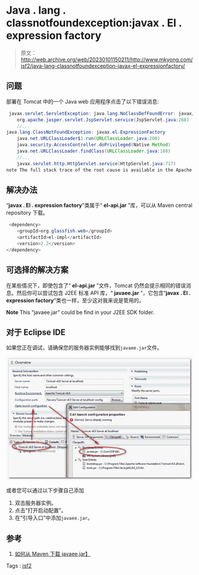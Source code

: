 # Java . lang . classnotfoundexception:javax . El . expression factory

> 原文：<http://web.archive.org/web/20230101150211/http://www.mkyong.com/jsf2/java-lang-classnotfoundexception-javax-el-expressionfactory/>

## 问题

部署在 Tomcat 中的一个 Java web 应用程序点击了以下错误消息:

```java
 javax.servlet.ServletException: java.lang.NoClassDefFoundError: javax/el/ExpressionFactory
	org.apache.jasper.servlet.JspServlet.service(JspServlet.java:268)
	//...
java.lang.ClassNotFoundException: javax.el.ExpressionFactory
	java.net.URLClassLoader$1.run(URLClassLoader.java:200)
	java.security.AccessController.doPrivileged(Native Method)
	java.net.URLClassLoader.findClass(URLClassLoader.java:188)
	//...
	javax.servlet.http.HttpServlet.service(HttpServlet.java:717)
note The full stack trace of the root cause is available in the Apache Tomcat/6.0.26 logs. 
```

## 解决办法

“**javax . El . expression factory**”类属于“ **el-api.jar** ”库，可以从 Maven central repository 下载。

```java
 <dependency>
	<groupId>org.glassfish.web</groupId>
	<artifactId>el-impl</artifactId>
	<version>2.2</version>
</dependency> 
```

## 可选择的解决方案

在某些情况下，即使包含了“ **el-api.jar** ”文件，Tomcat 仍然会提示相同的错误消息。然后你可以尝试包含 J2EE 标准 API 库，“ **javaee.jar** ”，它包含“**javax . El . expression factory**”类也一样，至少这对我来说是管用的。

**Note**
This “javaee.jar” could be find in your J2EE SDK folder.

## 对于 Eclipse IDE

如果您正在调试，请确保您的服务器实例能够找到`javaee.jar`文件。



![javax.el.ExpressionFactory](img/94d4e51b81626345e77847ba4a7dcea5.png "javax.el.ExpressionFactory")

或者您可以通过以下步骤自己添加

1.  双击服务器实例。
2.  点击“打开启动配置”。
3.  在“引导入口”中添加`javaee.jar`。

## 参考

1.  [如何从 Maven 下载 javaee.jar】](http://web.archive.org/web/20200616173400/http://www.mkyong.com/maven/how-to-download-j2ee-api-javaee-jar-from-maven/)

Tags : [jsf2](http://web.archive.org/web/20200616173400/https://mkyong.com/tag/jsf2/)<input type="hidden" id="mkyong-current-postId" value="7477">